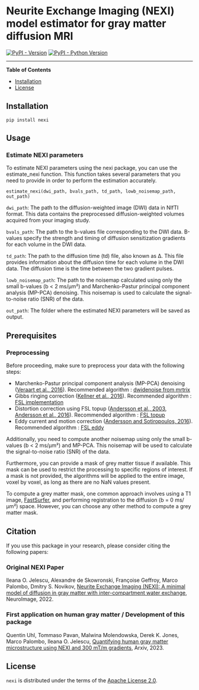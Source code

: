 # Neurite Exchange Imaging (NEXI) model estimator for gray matter diffusion MRI

[![PyPI - Version](https://img.shields.io/pypi/v/nexi.svg)](https://pypi.org/project/nexi)
[![PyPI - Python Version](https://img.shields.io/pypi/pyversions/nexi.svg)](https://pypi.org/project/nexi)

-----

**Table of Contents**

- [Installation](#installation)
- [License](#license)

## Installation

```console
pip install nexi
```

## Usage

### Estimate NEXI parameters

To estimate NEXI parameters using the nexi package, you can use the estimate_nexi function. This function takes several parameters that you need to provide in order to perform the estimation accurately.

```
estimate_nexi(dwi_path, bvals_path, td_path, lowb_noisemap_path, out_path)
```

`dwi_path`: The path to the diffusion-weighted image (DWI) data in NIfTI format. This data contains the preprocessed diffusion-weighted volumes acquired from your imaging study.

`bvals_path`: The path to the b-values file corresponding to the DWI data. B-values specify the strength and timing of diffusion sensitization gradients for each volume in the DWI data.

`td_path`: The path to the diffusion time (td) file, also known as Δ. This file provides information about the diffusion time for each volume in the DWI data. The diffusion time is the time between the two gradient pulses. 

`lowb_noisemap_path`: The path to the noisemap calculated using only the small b-values (b < 2 ms/µm²) and Marchenko-Pastur principal component analysis (MP-PCA) denoising. This noisemap is used to calculate the signal-to-noise ratio (SNR) of the data.

`out_path`: The folder where the estimated NEXI parameters will be saved as output.

## Prerequisites

### Preprocessing

Before proceeding, make sure to preprocess your data with the following steps:
- Marchenko-Pastur principal component analysis (MP-PCA) denoising ([Veraart et al., 2016](https://doi.org/10.1016/j.neuroimage.2016.08.016)). Recommended algorithm : [dwidenoise from mrtrix](https://mrtrix.readthedocs.io/en/dev/reference/commands/dwidenoise.html)
- Gibbs ringing correction ([Kellner et al., 2016](https://doi.org/10.1002/mrm.26054)). Recommended algorithm : [FSL implementation](https://bitbucket.org/reisert/unring/src/master/)
- Distortion correction using FSL topup ([Andersson et al., 2003](https://doi.org/10.1002/mrm.10335), [Andersson et al., 2016](https://doi.org/10.1016/j.neuroimage.2015.10.019)). Recommended algorithm : [FSL topup](https://fsl.fmrib.ox.ac.uk/fsl/fslwiki/topup)
- Eddy current and motion correction ([Andersson and Sotiropoulos, 2016](https://doi.org/10.1016/j.neuroimage.2015.12.037)). Recommended algorithm : [FSL eddy](https://fsl.fmrib.ox.ac.uk/fsl/fslwiki/eddy)

Additionally, you need to compute another noisemap using only the small b-values (b < 2 ms/µm²) and MP-PCA. This noisemap will be used to calculate the signal-to-noise ratio (SNR) of the data.

Furthermore, you can provide a mask of grey matter tissue if available. This mask can be used to restrict the processing to specific regions of interest. If a mask is not provided, the algorithms will be applied to the entire image, voxel by voxel, as long as there are no NaN values present.

To compute a grey matter mask, one common approach involves using a T1 image, [FastSurfer](https://deep-mi.org/research/fastsurfer/), and performing registration to the diffusion (b = 0 ms/µm²) space. However, you can choose any other method to compute a grey matter mask.

## Citation

If you use this package in your research, please consider citing the following papers:

### Original NEXI Paper

Ileana O. Jelescu, Alexandre de Skowronski, Françoise Geffroy, Marco Palombo, Dmitry S. Novikov, [Neurite Exchange Imaging (NEXI): A minimal model of diffusion in gray matter with inter-compartment water exchange](https://www.sciencedirect.com/science/article/pii/S1053811922003986), NeuroImage, 2022.

### First application on human gray matter / Development of this package

Quentin Uhl, Tommaso Pavan, Malwina Molendowska, Derek K. Jones, Marco Palombo, Ileana O. Jelescu, [Quantifying human gray matter microstructure using NEXI and 300 mT/m gradients](https://arxiv.org/abs/2307.09492), Arxiv, 2023.


## License

`nexi` is distributed under the terms of the [Apache License 2.0](https://spdx.org/licenses/Apache-2.0.html).
